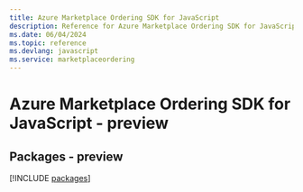 ```yaml
---
title: Azure Marketplace Ordering SDK for JavaScript
description: Reference for Azure Marketplace Ordering SDK for JavaScript
ms.date: 06/04/2024
ms.topic: reference
ms.devlang: javascript
ms.service: marketplaceordering
---
```

# Azure Marketplace Ordering SDK for JavaScript - preview
## Packages - preview
[!INCLUDE [packages](marketplace-ordering-index.md)]